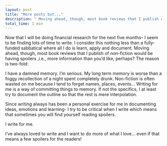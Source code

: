 ```yaml
---
layout: post
title: "More posts but..."
description: " Moving ahead, though, most book reviews that I publish of non-fiction would be having spoilers. Why, you ask? Read on"
total_time: 1 min
---
```


Now that I will be doing financial research for the next five months– I seem to be finding lots of time to write. I consider this nothing less than a fully-funded sabbatical where all I do is learn, apply and document. Moving ahead, though, most book reviews that I publish of non-fiction would be having spoilers ,i.e., more information than you’d like, perhaps? The reason is two-fold:

I have a damned memory. I’m serious. My long term memory is worse than a foggy recollection of  a night spent completely drunk. Non-fiction is often wasted on me because I tend to forget names, places, events… Writing for me is a way of committing things to memory. If not the specifics, I at least try to document the outline so that the rest is mere interpolation.

Since writing always has been a personal exercise for me in documenting ideas, emotions and learning- I try to be critical when I write which means that sometimes you will find yourself reading spoilers.

I write for me.

I’ve always loved to write and I want to do more of what I love… even if that means a few spoilers for the readers!
